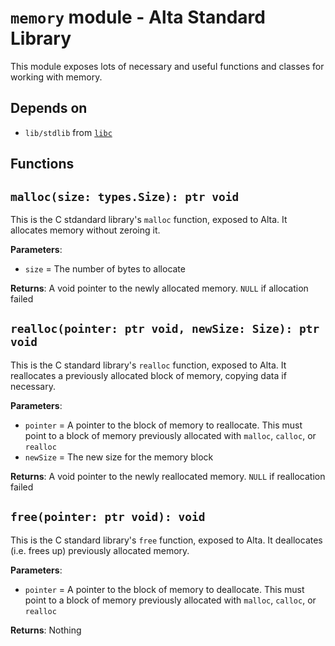 # `memory` module - Alta Standard Library
This module exposes lots of necessary and useful functions and classes for working with memory.

## Depends on
  * `lib/stdlib` from [`libc`](libc.md)

Functions
---
## `malloc(size: types.Size): ptr void`
This is the C stdandard library's `malloc` function, exposed to Alta. It allocates memory without zeroing it.

**Parameters**:
  * `size` = The number of bytes to allocate

**Returns**: A void pointer to the newly allocated memory. `NULL` if allocation failed

## `realloc(pointer: ptr void, newSize: Size): ptr void`
This is the C standard library's `realloc` function, exposed to Alta. It reallocates a previously allocated block of memory, copying data if necessary.

**Parameters**:
  * `pointer` = A pointer to the block of memory to reallocate. This must point to a block of memory previously allocated with `malloc`, `calloc`, or `realloc`
  * `newSize` = The new size for the memory block

**Returns**: A void pointer to the newly reallocated memory. `NULL` if reallocation failed

## `free(pointer: ptr void): void`
This is the C standard library's `free` function, exposed to Alta. It deallocates (i.e. frees up) previously allocated memory.

**Parameters**:
  * `pointer` = A pointer to the block of memory to deallocate. This must point to a block of memory previously allocated with `malloc`, `calloc`, or `realloc`

**Returns**: Nothing
